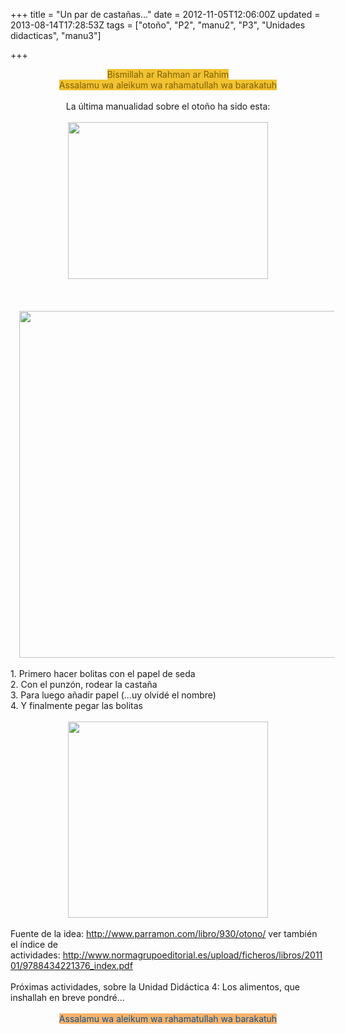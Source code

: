 +++
title = "Un par de castañas..."
date = 2012-11-05T12:06:00Z
updated = 2013-08-14T17:28:53Z
tags = ["otoño", "P2", "manu2", "P3", "Unidades didacticas", "manu3"]

+++

<div dir="ltr" style="text-align: left;" trbidi="on"><div style="text-align: center;"><span style="background-color: #f1c232; color: #7f6000;">Bismillah ar Rahman ar Rahim</span></div><div style="text-align: center;"><span style="background-color: #f1c232; color: #7f6000;">Assalamu wa aleikum wa rahamatullah wa barakatuh</span></div><br /><div style="text-align: center;">La última manualidad sobre el otoño ha sido esta:<br /><br /><div class="separator" style="clear: both; text-align: center;"><a href="http://4.bp.blogspot.com/-7JJd07bmslk/UguhF3MrBTI/AAAAAAAAFdg/N__N_Ry_peA/s1600/Untitled-5.jpg" imageanchor="1" style="margin-left: 1em; margin-right: 1em;"><img border="0" src="http://4.bp.blogspot.com/-7JJd07bmslk/UguhF3MrBTI/AAAAAAAAFdg/N__N_Ry_peA/s1600/Untitled-5.jpg" height="251" width="320" /></a></div><br /></div><div class="separator" style="clear: both; text-align: center;"></div><br /><br /><div class="separator" style="clear: both; text-align: center;"><a href="http://2.bp.blogspot.com/-AbK2yuGDIy8/UguhHlPNX1I/AAAAAAAAFdo/g_GPlf9MMdU/s1600/Untitled-7.jpg" imageanchor="1" style="margin-left: 1em; margin-right: 1em;"><img border="0" src="http://2.bp.blogspot.com/-AbK2yuGDIy8/UguhHlPNX1I/AAAAAAAAFdo/g_GPlf9MMdU/s1600/Untitled-7.jpg" height="555" width="640" /></a></div><br /><div style="text-align: center;"><div style="text-align: left;">1. Primero hacer bolitas con el papel de seda</div></div><div class="separator" style="clear: both; text-align: center;"></div><div style="text-align: center;"><div style="text-align: left;">2. Con el punzón, rodear la castaña</div></div><div class="separator" style="clear: both; text-align: center;"></div><div style="text-align: center;"><div style="text-align: left;">3. Para luego añadir papel (...uy olvidé el nombre)</div></div><div class="separator" style="clear: both; text-align: center;"></div><div style="text-align: center;"><div style="text-align: left;">4. Y finalmente pegar las bolitas</div></div><div class="separator" style="clear: both; text-align: center;"></div><br /><div class="separator" style="clear: both; text-align: center;"><a href="http://4.bp.blogspot.com/-rQifjxOPCyg/UguhDU3yxRI/AAAAAAAAFdY/7Or8BwEuhmg/s1600/Untitled-4.jpg" imageanchor="1" style="margin-left: 1em; margin-right: 1em;"><img border="0" src="http://4.bp.blogspot.com/-rQifjxOPCyg/UguhDU3yxRI/AAAAAAAAFdY/7Or8BwEuhmg/s1600/Untitled-4.jpg" height="314" width="320" /></a></div><br />Fuente de la idea:&nbsp;<a href="http://www.parramon.com/libro/930/otono/">http://www.parramon.com/libro/930/otono/</a>&nbsp;ver también el índice de actividades:&nbsp;<a href="http://www.normagrupoeditorial.es/upload/ficheros/libros/201101/9788434221376_index.pdf">http://www.normagrupoeditorial.es/upload/ficheros/libros/201101/9788434221376_index.pdf</a><br /><br />Próximas actividades, sobre la Unidad Didáctica 4: Los alimentos, que inshallah en breve pondré...<br /><br /><div style="text-align: center;"><span style="background-color: #f6b26b; color: #0b5394;">Assalamu wa aleikum wa rahamatullah wa barakatuh</span></div><div><span style="background-color: #cccccc; color: #666666;"><br /></span></div></div>
